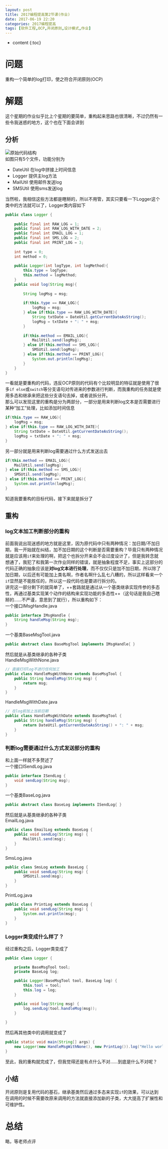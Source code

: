 ```yaml
---
layout: post
title: 2017编程提高第2节课(作业)
date: 2017-06-19 22:20
categories: 2017编程提高
tags: [软件工程,OCP,开闭原则,设计模式,作业]
---
```


* content
{:toc}

# 问题
重构一个简单的log打印，使之符合开闭原则(OCP)
# 解题
这个星期的作业似乎比上个星期的要简单，重构起来思路也很清晰，不过仍然有一些令我迷惑的地方，这个也在下面会讲到
## 分析
![][1]  
如图只有5个文件，功能分别为
- DateUtil
在log中拼接上时间信息
- Logger
提供主log方法
- MailUtil
使用邮件发送log
- SMSUtil
使用sms发送log

当然啦，我相信这些方法都是瞎掰的，所以不用管，其实只要看一下Logger这个类中的方法就可以了，Logger类内容如下
```java
public class Logger {
	
	public final int RAW_LOG = 1;
	public final int RAW_LOG_WITH_DATE = 2;
	public final int EMAIL_LOG = 1;
	public final int SMS_LOG = 2;
	public final int PRINT_LOG = 3;
	
	int type = 0;
	int method = 0;
			
	public Logger(int logType, int logMethod){
		this.type = logType;
		this.method = logMethod;		
	}
	public void log(String msg){
		
		String logMsg = msg;
		
		if(this.type == RAW_LOG){
			logMsg = msg;
		} else if(this.type == RAW_LOG_WITH_DATE){
			String txtDate = DateUtil.getCurrentDateAsString();
			logMsg = txtDate + ": " + msg;
		}
		
		if(this.method == EMAIL_LOG){
			MailUtil.send(logMsg);
		} else if(this.method == SMS_LOG){
			SMSUtil.send(logMsg);
		} else if(this.method == PRINT_LOG){
			System.out.println(logMsg);
		}
	}
}
```
一看就是要重构的代码，违反OCP原则的代码有个比较明显的特征就是使用了很多`if else`或`switch`等分支语句对传进来的参数进行判断，而我重构的任务就是使用多态和继承来把这些分支语句去掉，或者说拆分开。  
那么可以发现这里的重构是分为两部分，一部分是用来判断log文本是否需要进行某种“加工”处理，比如添加时间信息
```java
if(this.type == RAW_LOG){
	logMsg = msg;
} else if(this.type == RAW_LOG_WITH_DATE){
	String txtDate = DateUtil.getCurrentDateAsString();
	logMsg = txtDate + ": " + msg;
}
```
另一部分就是用来判断log需要通过什么方式发送出去
```java
if(this.method == EMAIL_LOG){
	MailUtil.send(logMsg);
} else if(this.method == SMS_LOG){
	SMSUtil.send(logMsg);
} else if(this.method == PRINT_LOG){
	System.out.println(logMsg);
}
```
知道我要重构的目标代码，接下来就是拆分了
## 重构
### log文本加工判断部分的重构
前面我说出现迷惑的地方就是这里，因为原代码中只有两种情况：加日期/不加日期，我一开始就在纠结，加不加日期的这个判断是否需要重构？毕竟只有两种情况就是应该用`if`来处理的啊，把这个也拆分开来会不会过度设计了，但是我转念就想通了，我犯了和我第一次作业同样的错误，就是抽象程度不足，事实上这部分的代码正确的抽象应该是**对log文本进行处理**，而不仅仅只是加不加日期，所以除了加日期，以后还有可能加上类名啊，作者名啊什么乱七八糟的，所以这样看来一个`if`显然是不能胜任的，所以这一段代码也是要进行拆分的。  
讲完这一部分剩下的就简单了，++套路就是通过从一个基类继承实现传参的多态性，再通过基类实现某个动作的结构来实现功能的多态性++（这句话是我自己瞎掰的……不严谨，意思到了就行），所以重构如下：  
一个接口IMsgHandle.java
```java
public interface IMsgHandle {
	String handleMsg(String msg);
}
``` 
一个基类BaseMsgTool.java
```java
public abstract class BaseMsgTool implements IMsgHandle{ }
```
然后就是从基类继承的各种子类  
HandleMsgWithNone.java
```java
// 直接打印log不进行任何加工
public class HandleMsgWithNone extends BaseMsgTool {
	public String handleMsg(String msg) {
		return msg;
	}
}
```
HandleMsgWithDate.java
```java
// 在log前加上当前日期
public class HandleMsgWithDate extends BaseMsgTool {
	public String handleMsg(String msg) {
		return DateUtil.getCurrentDateAsString() + ": " + msg;
	}
}
```
### 判断log需要通过什么方式发送部分的重构
和上面一样就不多赘述了  
一个接口ISendLog.java
```java
public interface ISendLog {
	void sendLog(String msg);
}
``` 
一个基类BaseLog.java
```java
public abstract class BaseLog implements ISendLog{ }
```
然后就是从基类继承的各种子类  
EmailLog.java
```java
public class EmailLog extends BaseLog {
	public void sendLog(String msg) {
		MailUtil.send(msg);
	}
}
```
SmsLog.java
```java
public class SmsLog extends BaseLog {
	public void sendLog(String msg) {
		SMSUtil.send(msg);
	}
}
```
PrintLog.java
```java
public class PrintLog extends BaseLog {
	public void sendLog(String msg) {
		System.out.println(msg);
	}
}
```
### Logger类变成什么样了？
经过重构之后，Logger类变成了
```java
public class Logger {

	private BaseMsgTool tool;
	private BaseLog log;

	public Logger(BaseMsgTool tool, BaseLog log) {
		this.tool = tool;
		this.log = log;
	}

	public void log(String msg) {
		log.sendLog(tool.handleMsg(msg));
	}
	
}
```
然后再其他类中的调用就变成了
```java
public static void main(String[] args) {
	new Logger(new HandleMsgWithNone(), new PrintLog()).log("Hello world");
}
```
至此，我的重构就完成了，但我觉得还是有点什么不对……到底是什么不对呢？
## 小结
开闭原则是复用代码的基石，继承基类然后通过多态来实现`if`的效果，可以达到在调用的时候不需要改原来调用的方法就直接添加新的子类，大大提高了扩展性和可维护性。

# 总结
略，等老师点评

  [1]: https://www.github.com/lanyuanxiaoyao/GitGallery/raw/master/Ashampoo_Snap_2017%E5%B9%B46%E6%9C%8819%E6%97%A5_22h32m13s_001_.png "原始代码结构"